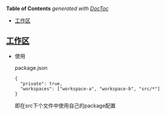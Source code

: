 <!-- START doctoc generated TOC please keep comment here to allow auto update -->
<!-- DON'T EDIT THIS SECTION, INSTEAD RE-RUN doctoc TO UPDATE -->
**Table of Contents**  *generated with [DocToc](https://github.com/thlorenz/doctoc)*

- [工作区](#%E5%B7%A5%E4%BD%9C%E5%8C%BA)

<!-- END doctoc generated TOC please keep comment here to allow auto update -->

<!--
 * @Description:
 * @Author: qiaolingniu
 * @Date: 2020-08-18 16:53:29
 * @LastEditors: qiaolingniu
 * @LastEditTime: 2020-08-18 16:57:25
 * @FilePath: /Learning/框架:库.../yarn/index.md
-->
## [工作区](https://classic.yarnpkg.com/zh-Hans/docs/workspaces/)

- 使用

  package.json

      {
        "private": true,
        "workspaces": ["workspace-a", "workspace-b", "src/*"]
      }
  即在src下个文件中使用自己的package配置